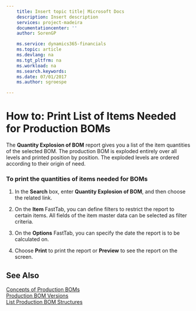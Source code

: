 ```yaml
---
    title: Insert topic title| Microsoft Docs
    description: Insert description
    services: project-madeira
    documentationcenter: ''
    author: SorenGP

    ms.service: dynamics365-financials
    ms.topic: article
    ms.devlang: na
    ms.tgt_pltfrm: na
    ms.workload: na
    ms.search.keywords:
    ms.date: 07/01/2017
    ms.author: sgroespe

---
```

# How to: Print List of Items Needed for Production BOMs
The **Quantity Explosion of BOM** report gives you a list of the item quantities of the selected BOM. The production BOM is exploded entirely over all levels and printed position by position. The exploded levels are ordered according to their origin of need.  
  
### To print the quantities of items needed for BOMs  
  
1.  In the **Search** box, enter **Quantity Explosion of BOM**, and then choose the related link.  
  
2.  On the **Item** FastTab, you can define filters to restrict the report to certain items. All fields of the item master data can be selected as filter criteria.  
  
3.  On the **Options** FastTab, you can specify the date the report is to be calculated on.  
  
4.  Choose **Print** to print the report or **Preview** to see the report on the screen.  
  
## See Also  
 [Concepts of Production BOMs](../concepts-of-production-boms.md)   
 [Production BOM Versions](../production-bom-versions.md)   
 [List Production BOM Structures](../list-production-bom-structures.md)